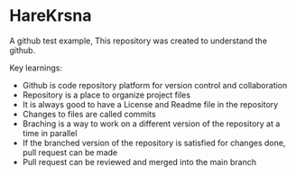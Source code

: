 # HareKrsna
A github test example, This repository was created to understand the github.

Key learnings:
  + Github is code repository platform for version control and collaboration
  + Repository is a place to organize project files
  + It is always good to have a License and Readme file in the repository
  + Changes to files are called commits
  + Braching is a way to work on a different version of the repository at a time in parallel
  + If the branched version of the repository is satisfied for changes done, pull request can be made
  + Pull request can be reviewed and merged into the main branch
  


